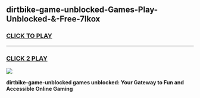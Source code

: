 
## dirtbike-game-unblocked-Games-Play-Unblocked-&-Free-7lkox
<h3>
<a href="https://premium76.site?title=dirtbike-game-unblocked&ref=24A">CLICK TO PLAY</a></h3>
<hr>

<h3>
<a href="https://premium76.site?title=dirtbike-game-unblocked&ref=24A">CLICK 2 PLAY</a>
  
</h3>

<a href="https://premium76.site?title=dirtbike-game-unblocked&ref=24A"><img src="https://clearcache.store/games.png"></a>


**dirtbike-game-unblocked games unblocked: Your Gateway to Fun and Accessible Online Gaming**
